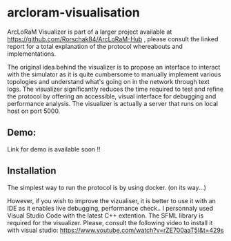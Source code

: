 # arcloram-visualisation

ArcLoRaM Visualizer is part of a larger project available at https://github.com/Rorschak84/ArcLoRaM-Hub , please consult the linked report for a total explanation of the protocol whereabouts and implementations.

The original idea behind the visualizer is to propose an interface to interact with the simulator as it is quite cumbersome to manually implement various topologies and understand what's going on in the network through text logs. The visualizer significantly reduces the time required to test and refine the protocol by offering an accessible, visual interface for debugging and performance analysis. 
The visualizer is actually a server that runs on local host on port 5000.

## Demo:

Link for demo is available soon !!


## Installation

The simplest way to run the protocol is by using docker. 
(on its way...)

However, if you wish to improve the vizualiser, it is better to use it with an IDE as it enables live debugging, performance check..
I personnaly used Visual Studio Code with the latest C++ extention.
The SFML library is required for the visualizer. Please, consult the following video to install it with visual studio: https://www.youtube.com/watch?v=rZE700aaT5I&t=429s

